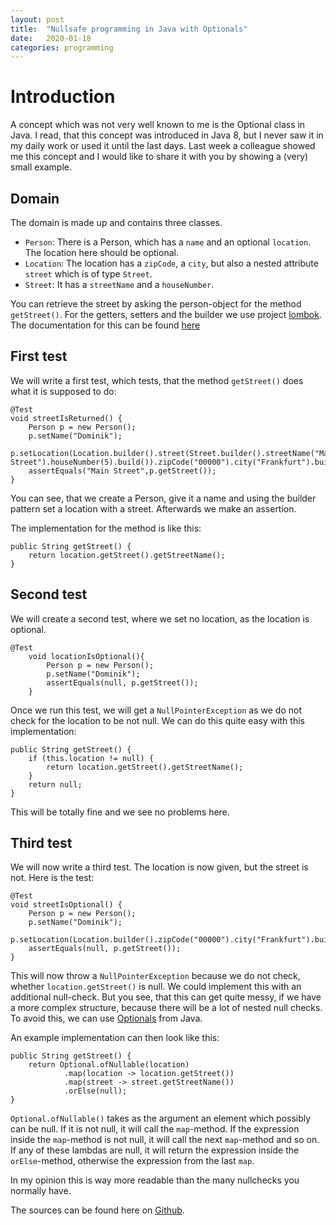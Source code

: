 ```yaml
---
layout: post
title:  "Nullsafe programming in Java with Optionals"
date:   2020-01-18
categories: programming
---
```

# Introduction
A concept which was not very well known to me is the Optional class in Java. I read, that this concept was introduced in Java 8, but I never saw it in my daily work or used it until the last days. 
Last week a colleague showed me this concept and I would like to share it with you by showing a (very) small example.

## Domain
The domain is made up and contains three classes.
- `Person`: There is a Person, which has a `name` and an optional `location`. The location here should be optional.
- `Location`: The location has a `zipCode`, a `city`, but also a nested attribute `street` which is of type `Street`.
- `Street`: It has a `streetName` and a `houseNumber`.

You can retrieve the street by asking the person-object for the method `getStreet()`.
For the getters, setters and the builder we use project [lombok](https://projectlombok.org/). The documentation for this can be found [here](https://projectlombok.org/features/all)

## First test
We will write a first test, which tests, that the method `getStreet()` does what it is supposed to do:
```
@Test
void streetIsReturned() {
    Person p = new Person();
    p.setName("Dominik");
    p.setLocation(Location.builder().street(Street.builder().streetName("Main Street").houseNumber(5).build()).zipCode("00000").city("Frankfurt").build());
    assertEquals("Main Street",p.getStreet());
}
``` 
You can see, that we create a Person, give it a name and using the builder pattern set a location with a street. Afterwards we make an assertion.

The implementation for the method is like this:
```
public String getStreet() {
    return location.getStreet().getStreetName();
}
```

## Second test
We will create a second test, where we set no location, as the location is optional.
```
@Test
    void locationIsOptional(){
        Person p = new Person();
        p.setName("Dominik");
        assertEquals(null, p.getStreet());
    }
```
Once we run this test, we will get a `NullPointerException` as we do not check for the location to be not null. 
We can do this quite easy with this implementation:
```
public String getStreet() {
    if (this.location != null) {
        return location.getStreet().getStreetName();
    }
    return null;
}
```
This will be totally fine and we see no problems here.

## Third test
We will now write a third test. The location is now given, but the street is not. Here is the test:
```
@Test
void streetIsOptional() {
    Person p = new Person();
    p.setName("Dominik");
    p.setLocation(Location.builder().zipCode("00000").city("Frankfurt").build());
    assertEquals(null, p.getStreet());
}
```
This will now throw a `NullPointerException` because we do not check, whether `location.getStreet()` is null. We could implement this with an additional null-check. But you see, that this can get quite messy, if we have a more complex structure, because there will be a lot of nested null checks. To avoid this, we can use [Optionals](https://docs.oracle.com/javase/8/docs/api/index.html?java/util/Optional.html) from Java.

An example implementation can then look like this:
```
public String getStreet() {
    return Optional.ofNullable(location)
            .map(location -> location.getStreet())
            .map(street -> street.getStreetName())
            .orElse(null);
}
```
`Optional.ofNullable()` takes as the argument an element which possibly can be null. If it is not null, it will call the `map`-method. If the expression inside the `map`-method is not null, it will call the next `map`-method and so on. If any of these lambdas are null, it will return the expression inside the `orElse`-method, otherwise the expression from the last `map`.

In my opinion this is way more readable than the many nullchecks you normally have. 

The sources can be found here on [Github](https://github.com/djetzen/java_examples/tree/master/optionals).

